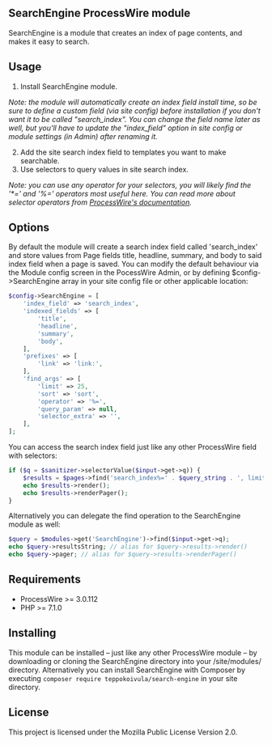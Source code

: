 SearchEngine ProcessWire module
-------------------------------

SearchEngine is a module that creates an index of page contents, and makes it easy to search.

## Usage

1) Install SearchEngine module.

*Note: the module will automatically create an index field install time, so be sure to define a custom field (via site config) before installation if you don't want it to be called "search_index". You can change the field name later as well, but you'll have to update the "index_field" option in site config or module settings (in Admin) after renaming it.*

2) Add the site search index field to templates you want to make searchable.
3) Use selectors to query values in site search index.

*Note: you can use any operator for your selectors, you will likely find the '\*=' and '%=' operators most useful here. You can read more about selector operators from [ProcessWire's documentation](https://processwire.com/docs/selectors/).*

## Options

By default the module will create a search index field called 'search_index' and store values from Page fields title, headline, summary, and body to said index field when a page is saved. You can modify the default behaviour via the Module config screen in the PocessWire Admin, or by defining $config->SearchEngine array in your site config file or other applicable location:

```php
$config->SearchEngine = [
    'index_field' => 'search_index',
    'indexed_fields' => [
        'title',
        'headline',
        'summary',
        'body',
    ],
    'prefixes' => [
        'link' => 'link:',
    ],
    'find_args' => [
        'limit' => 25,
        'sort' => 'sort',
        'operator' => '%=',
        'query_param' => null,
        'selector_extra' => '',
    ],
];
```

You can access the search index field just like any other ProcessWire field with selectors:

```php
if ($q = $sanitizer->selectorValue($input->get->q)) {
    $results = $pages->find('search_index%=' . $query_string . ', limit=25');
    echo $results->render();
    echo $results->renderPager();
}
```

Alternatively you can delegate the find operation to the SearchEngine module as well:

```php
$query = $modules->get('SearchEngine')->find($input->get->q);
echo $query->resultsString; // alias for $query->results->render()
echo $query->pager; // alias for $query->results->renderPager()
```

## Requirements

- ProcessWire >= 3.0.112
- PHP >= 7.1.0

## Installing

This module can be installed – just like any other ProcessWire module – by downloading or cloning the SearchEngine directory into your /site/modules/ directory. Alternatively you can install SearchEngine with Composer by executing `composer require teppokoivula/search-engine` in your site directory.

## License

This project is licensed under the Mozilla Public License Version 2.0.
